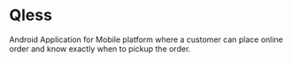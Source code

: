 # Qless
Android Application for Mobile platform where a customer can place online order and know exactly when to pickup the order. 

